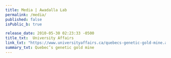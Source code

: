 ```yaml
---
title: Media | Awadalla Lab
permalink: /media/
published: false
isPublic_b: true

release_date: 2010-05-30 02:23:33 -0500
title_txt: 	University Affairs
link_txt: "https://www.universityaffairs.ca/quebecs-genetic-gold-mine.aspx"
summary_txt: Quebec’s genetic gold mine
---
```

